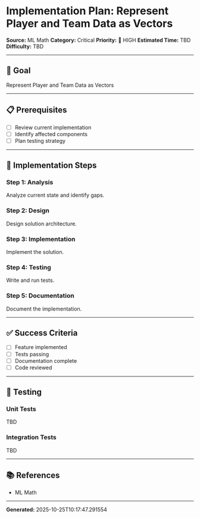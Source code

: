 # Implementation Plan: Represent Player and Team Data as Vectors

**Source:** ML Math
**Category:** Critical
**Priority:** 🔴 HIGH
**Estimated Time:** TBD
**Difficulty:** TBD

---

## 🎯 Goal

Represent Player and Team Data as Vectors

---

## 📋 Prerequisites

- [ ] Review current implementation
- [ ] Identify affected components
- [ ] Plan testing strategy

---

## 🔧 Implementation Steps

### Step 1: Analysis

Analyze current state and identify gaps.

### Step 2: Design

Design solution architecture.

### Step 3: Implementation

Implement the solution.

### Step 4: Testing

Write and run tests.

### Step 5: Documentation

Document the implementation.

---

## ✅ Success Criteria

- [ ] Feature implemented
- [ ] Tests passing
- [ ] Documentation complete
- [ ] Code reviewed

---

## 🧪 Testing

### Unit Tests

TBD

### Integration Tests

TBD

---

## 📚 References

- ML Math

---

**Generated:** 2025-10-25T10:17:47.291554
